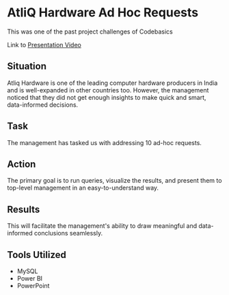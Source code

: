 # AtliQ Hardware Ad Hoc Requests

This was one of the past project challenges of Codebasics

Link to [Presentation Video](https://www.linkedin.com/posts/ritobrotoghosh_dataanalytics-powerbi-businessintelligence-activity-7137432865511788544-0SHm?utm_source=share&utm_medium=member_desktop)

## Situation

Atliq Hardware is one of the leading computer hardware producers in India and is well-expanded in other countries too. However, the management noticed that they did not get enough insights to make quick and smart, data-informed decisions.

## Task

The management has tasked us with addressing 10 ad-hoc requests.

## Action

The primary goal is to run queries, visualize the results, and present them to top-level management in an easy-to-understand way.

## Results

This will facilitate the management's ability to draw meaningful and data-informed conclusions seamlessly.

## Tools Utilized

- MySQL
- Power BI
- PowerPoint
